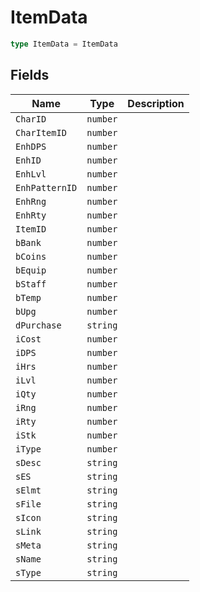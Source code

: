 # ItemData



```typescript
type ItemData = ItemData
```

## Fields

| Name | Type | Description |
|------|------|-------------|
| `CharID` | `number` |  |
| `CharItemID` | `number` |  |
| `EnhDPS` | `number` |  |
| `EnhID` | `number` |  |
| `EnhLvl` | `number` |  |
| `EnhPatternID` | `number` |  |
| `EnhRng` | `number` |  |
| `EnhRty` | `number` |  |
| `ItemID` | `number` |  |
| `bBank` | `number` |  |
| `bCoins` | `number` |  |
| `bEquip` | `number` |  |
| `bStaff` | `number` |  |
| `bTemp` | `number` |  |
| `bUpg` | `number` |  |
| `dPurchase` | `string` |  |
| `iCost` | `number` |  |
| `iDPS` | `number` |  |
| `iHrs` | `number` |  |
| `iLvl` | `number` |  |
| `iQty` | `number` |  |
| `iRng` | `number` |  |
| `iRty` | `number` |  |
| `iStk` | `number` |  |
| `iType` | `number` |  |
| `sDesc` | `string` |  |
| `sES` | `string` |  |
| `sElmt` | `string` |  |
| `sFile` | `string` |  |
| `sIcon` | `string` |  |
| `sLink` | `string` |  |
| `sMeta` | `string` |  |
| `sName` | `string` |  |
| `sType` | `string` |  |
